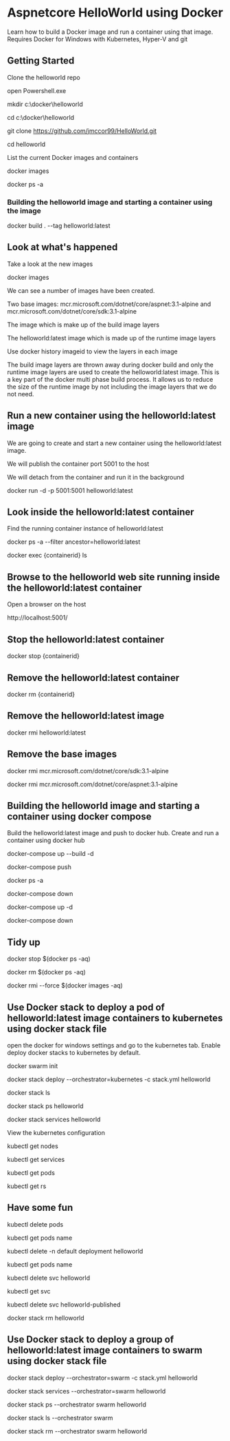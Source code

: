 # Aspnetcore HelloWorld using Docker

Learn how to build a Docker image and run a container using that image. Requires Docker for Windows with Kubernetes, Hyper-V and git

## Getting Started

Clone the helloworld repo

open Powershell.exe 

mkdir c:\docker\helloworld

cd c:\docker\helloworld

git clone https://github.com/jmccor99/HelloWorld.git

cd helloworld

List the current Docker images and containers

docker images

docker ps -a

### Building the helloworld image and starting a container using the image

docker build . --tag helloworld:latest

## Look at what's happened

Take a look at the new images

docker images

We can see a number of images have been created. 

Two base images: mcr.microsoft.com/dotnet/core/aspnet:3.1-alpine and mcr.microsoft.com/dotnet/core/sdk:3.1-alpine

The <none> image which is make up of the build image layers

The helloworld:latest image which is made up of the runtime image layers

Use docker history imageid to view the layers in each image

The build image layers are thrown away during docker build and only the runtime image layers are used to create the helloworld:latest image. This is a key part of the docker multi phase build process. It allows us to reduce the size of the runtime image by not including the image layers that we do not need.

## Run a new container using the helloworld:latest image

We are going to create and start a new container using the helloworld:latest image. 

We will publish the container port 5001 to the host

We will detach from the container and run it in the background

docker run -d -p 5001:5001 helloworld:latest

## Look inside the helloworld:latest container

Find the running container instance of helloworld:latest

docker ps -a --filter ancestor=helloworld:latest

docker exec {containerid} ls

## Browse to the helloworld web site running inside the helloworld:latest container

Open a browser on the host

http://localhost:5001/

## Stop the helloworld:latest container

docker stop {containerid}

## Remove the helloworld:latest container

docker rm {containerid}

## Remove the helloworld:latest image

docker rmi helloworld:latest

## Remove the base images

docker rmi mcr.microsoft.com/dotnet/core/sdk:3.1-alpine

docker rmi mcr.microsoft.com/dotnet/core/aspnet:3.1-alpine

## Building the helloworld image and starting a container using docker compose

Build the helloworld:latest image and push to docker hub. Create and run a container using docker hub

docker-compose up --build -d

docker-compose push

docker ps -a

docker-compose down

docker-compose up -d

docker-compose down

## Tidy up

docker stop $(docker ps -aq)

docker rm $(docker ps -aq)

docker rmi --force $(docker images -aq)

## Use Docker stack to deploy a pod of helloworld:latest image containers to kubernetes using docker stack file

open the docker for windows settings and go to the kubernetes tab. Enable deploy docker stacks to kubernetes by default.

docker swarm init

docker stack deploy --orchestrator=kubernetes -c stack.yml helloworld

docker stack ls

docker stack ps helloworld

docker stack services helloworld 

View the kubernetes configuration

kubectl get nodes

kubectl get services

kubectl get pods

kubectl get rs

## Have some fun

kubectl delete pods

kubectl get pods name

kubectl delete -n default deployment helloworld

kubectl get pods name

kubectl delete svc helloworld

kubectl get svc

kubectl delete svc helloworld-published

docker stack rm helloworld

## Use Docker stack to deploy a group of helloworld:latest image containers to swarm using docker stack file

docker stack deploy --orchestrator=swarm -c stack.yml helloworld

docker stack services --orchestrator=swarm helloworld

docker stack ps --orchestrator swarm helloworld

docker stack ls --orchestrator swarm

docker stack rm --orchestrator swarm helloworld

